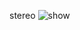 stereo
<img src="https://github.com/GugaLiz/GamePunishment/blob/br/2.x/images/demo1.gif" alt="show" />
